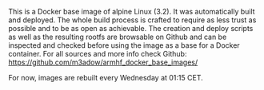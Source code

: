 This is a Docker base image of alpine Linux (3.2). It was automatically built and deployed. 
The whole build process is crafted to require as less trust as possible and to be as open as achievable. The creation and deploy scripts as well as the resulting rootfs are browsable on Github and can be inspected and checked before using the image as a base for a Docker container. For all sources and more info check Github: https://github.com/m3adow/armhf_docker_base_images/

For now, images are rebuilt every Wednesday at 01:15 CET.

